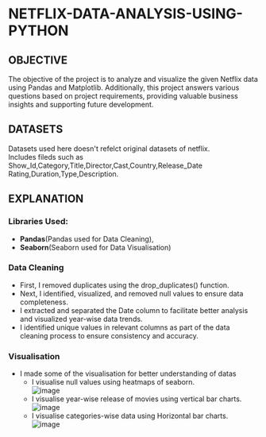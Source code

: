 # NETFLIX-DATA-ANALYSIS-USING-PYTHON
## OBJECTIVE
The objective of the project is to analyze and visualize the given Netflix data using Pandas and Matplotlib. Additionally, this project answers various questions based on project requirements, providing valuable business insights and supporting future development.
## DATASETS
<a herf="">Datasets</a> used here doesn't refelct original datasets of netflix.  
Includes fileds such as Show_Id,Category,Title,Director,Cast,Country,Release_Date	Rating,Duration,Type,Description.
## EXPLANATION
### Libraries Used:
- **Pandas**(Pandas used for Data Cleaning),
- **Seaborn**(Seaborn used for Data Visualisation)
### Data Cleaning
- First, I removed duplicates using the drop_duplicates() function.
- Next, I identified, visualized, and removed null values to ensure data completeness.
- I extracted and separated the Date column to facilitate better analysis and visualized year-wise data trends.
- I identified unique values in relevant columns as part of the data cleaning process to ensure consistency and accuracy.
### Visualisation
- I made some of the visualisation for better understanding of datas
   - I visualise null values using heatmaps of seaborn.  
  ![image](https://github.com/user-attachments/assets/d627a0d6-5ce3-418e-a31f-25308670c410)   
   - I visualise year-wise release of movies using vertical bar charts.  
  ![image](https://github.com/user-attachments/assets/c7bc29c4-0b47-4e06-b188-a0ac348472bc)  
   - I visualise categories-wise data using Horizontal bar charts.  
  ![image](https://github.com/user-attachments/assets/98d8cd44-5fcd-4e4e-b6f1-276b517bce0c)  



